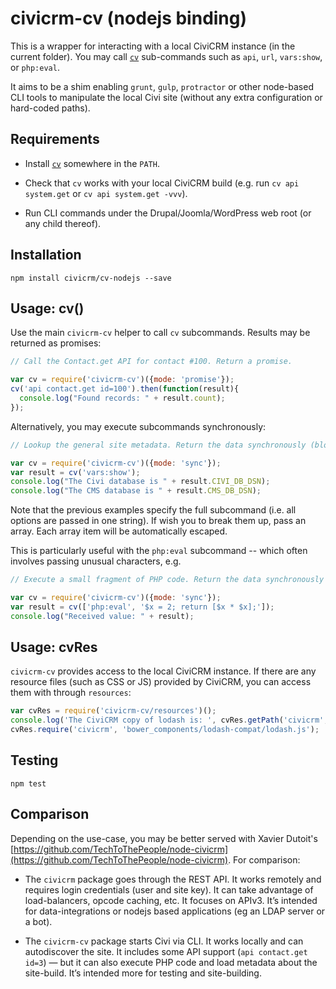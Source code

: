 # civicrm-cv (nodejs binding)

This is a wrapper for interacting with a local CiviCRM instance (in the
current folder).  You may call [`cv`](https://github.com/civicrm/cv)
sub-commands such as `api`, `url`, `vars:show`, or `php:eval`.

It aims to be a shim enabling `grunt`, `gulp`, `protractor` or other
node-based CLI tools to manipulate the local Civi site (without any extra configuration
or hard-coded paths).

## Requirements

 * Install [`cv`](https://github.com/civicrm/cv) somewhere in the `PATH`.

 * Check that `cv` works with your local CiviCRM build (e.g. run `cv api system.get` or `cv api system.get -vvv`).

 * Run CLI commands under the Drupal/Joomla/WordPress web root (or any child thereof).

## Installation

```
npm install civicrm/cv-nodejs --save
```

## Usage: cv()

Use the main `civicrm-cv` helper to call `cv` subcommands.  Results may be
returned as promises:

```javascript
// Call the Contact.get API for contact #100. Return a promise.

var cv = require('civicrm-cv')({mode: 'promise'});
cv('api contact.get id=100').then(function(result){
  console.log("Found records: " + result.count);
});
```

Alternatively, you may execute subcommands synchronously:

```javascript
// Lookup the general site metadata. Return the data synchronously (blocking I/O).

var cv = require('civicrm-cv')({mode: 'sync'});
var result = cv('vars:show');
console.log("The Civi database is " + result.CIVI_DB_DSN);
console.log("The CMS database is " + result.CMS_DB_DSN);
```

Note that the previous examples specify the full subcommand (i.e.  all
options are passed in one string).  If wish you to break them up, pass an
array.  Each array item will be automatically escaped.

This is particularly useful with the `php:eval` subcommand -- which often
involves passing unusual characters, e.g.

```javascript
// Execute a small fragment of PHP code. Return the data synchronously (blocking I/O).

var cv = require('civicrm-cv')({mode: 'sync'});
var result = cv(['php:eval', '$x = 2; return [$x * $x];']);
console.log("Received value: " + result);
```

## Usage: cvRes

`civicrm-cv` provides access to the local CiviCRM instance. If there are any
resource files (such as CSS or JS) provided by CiviCRM, you can access them
with through `resources`:

```javascript
var cvRes = require('civicrm-cv/resources')();
console.log('The CiviCRM copy of lodash is: ', cvRes.getPath('civicrm', 'bower_components/lodash-compat/lodash.js'));
cvRes.require('civicrm', 'bower_components/lodash-compat/lodash.js');
```

## Testing

```
npm test
```

## Comparison

Depending on the use-case, you may be better served with Xavier Dutoit's [https://github.com/TechToThePeople/node-civicrm](https://github.com/TechToThePeople/node-civicrm). For comparison:

 * The `civicrm` package goes through the REST API. It works remotely and requires login credentials (user and site key). It can take advantage of load-balancers, opcode caching, etc. It focuses on APIv3. It’s intended for data-integrations or nodejs based applications (eg an LDAP server or a bot).

 * The `civicrm-cv` package starts Civi via CLI. It works locally and can autodiscover the site. It includes some API support (`api contact.get id=3`) — but it can also execute PHP code and load metadata about the site-build. It’s intended more for testing and site-building.
